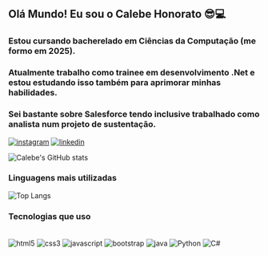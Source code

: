 ## Olá Mundo! Eu sou o Calebe Honorato 😎💻
### Estou cursando bacherelado em Ciências da Computação (me formo em 2025).
### Atualmente trabalho como trainee em desenvolvimento .Net e estou estudando isso também para aprimorar minhas habilidades.
### Sei bastante sobre Salesforce tendo inclusive trabalhado como analista num projeto de sustentação.

[![instagram](https://img.shields.io/badge/Instagram-8600a1?style=for-the-badge&logo=instagram&logoColor=white)](https://www.instagram.com/lelebe_lebe/)
[![linkedin](https://img.shields.io/badge/LinkedIn-8600a1?style=for-the-badge&logo=linkedin&logoColor=white)](https://www.linkedin.com/in/calebe-honorato-ribeiro-bastos-08912a20b/?original_referer=)

![Calebe's GitHub stats](https://github-readme-stats.vercel.app/api?username=blacklebe&show_icons=true&theme=transparent&bg_color=000&border_color=d500ff&show_icons=true&icon_color=d500ff&title_color=d500ff&text_color=FFF)

### Linguagens mais utilizadas
![Top Langs](https://github-readme-stats-git-masterrstaa-rickstaa.vercel.app/api/top-langs/?username=BlackLebe&bg_color=000&border_color=d500ff&title_color=d500ff&text_color=FFF)


### Tecnologias que uso
<div style="display: incline_block"><br/>
    <img align=center alt="html5" src=https://img.shields.io/badge/HTML5-E34F26?style=for-the-badge&logo=html5&logoColor=white />
    <img align=center alt="css3" src=https://img.shields.io/badge/CSS3-1572B6?style=for-the-badge&logo=css3&logoColor=white  />
    <img align=center alt="javascript" src=https://img.shields.io/badge/JavaScript-F7DF1E?style=for-the-badge&logo=javascript&logoColor=black />
    <img align=center alt="bootstrap" src=https://img.shields.io/badge/Bootstrap-563D7C?style=for-the-badge&logo=bootstrap&logoColor=white />
    <img align=center alt="java" src=https://img.shields.io/badge/Java-ED8B00?style=for-the-badge&logo=openjdk&logoColor=white />
    <img align=center alt="Python" src=https://img.shields.io/badge/Python-14354C?style=for-the-badge&logo=python&logoColor=white />
    <img align=center alt="C#" src=https://img.shields.io/badge/C%23-239120?style=for-the-badge&logo=c-sharp&logoColor=white />
</div>
